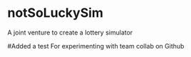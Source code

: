 # notSoLuckySim
A joint venture to create a lottery simulator


#Added a test
For experimenting with team collab on Github